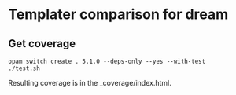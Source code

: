 # Templater comparison for dream

## Get coverage

```[shell]
opam switch create . 5.1.0 --deps-only --yes --with-test
./test.sh
```

Resulting coverage is in the _coverage/index.html.
